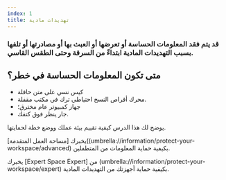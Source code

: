 ```yaml
---
index: 1
title: تهديدات مادية
---
```

### قد يتم فقد المعلومات الحساسة أو تعرضها أو العبث بها أو مصادرتها أو تلفها بسبب التهديدات المادية ابتداءً من السرقة وحتى الطقس القاسي.

## متى تكون المعلومات الحساسة في خطر؟

* كيس نسي على متن حافلة
* محرك أقراص النسخ احتياطي ترك في مكتب مقفلة.
* جهاز كمبيوتر عام مخترق؛
* جار ينظر فوق كتفك.

يوضح لك هذا الدرس كيفية تقييم بيئة عملك ووضع خطة لحمايتها.

يخبرك [مساحة العمل المتقدمة]((umbrella://information/protect-your-workspace/advanced) بكيفية حماية المعلومات من المتطفلين.

يخبرك [Expert Space Expert] من (umbrella://information/protect-your-workspace/expert) بكيفية حماية أجهزتك من التهديدات المادية.
